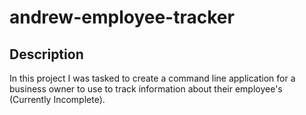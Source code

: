 # andrew-employee-tracker

## Description 
In this project I was tasked to create a command line application for a business owner to use to track information about their employee's (Currently Incomplete).